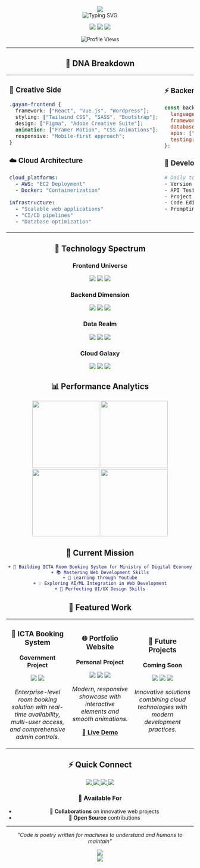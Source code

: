 <!-- Glassmorphism Style Header -->
<div align="center">
  <img src="https://capsule-render.vercel.app/api?type=waving&color=gradient&customColorList=0,2,2,5,30&height=200&section=header&text=Gayan%20Kavinda&fontSize=60&fontColor=ffffff&animation=fadeIn&fontAlignY=38&desc=Junior%20Web%20Developer%20&descSize=16&descAlignY=55" />
</div>

<div align="center">
  
  <!-- Animated typing text with glassmorphism effect -->
  <img src="https://readme-typing-svg.herokuapp.com?font=SF+Pro+Display&weight=600&size=24&pause=1000&color=6C63FF&background=FF000000&center=true&vCenter=true&multiline=true&width=600&height=100&lines=Welcome+to+my+digital+workspace+%F0%9F%92%AB;I+craft+beautiful%2C+scalable+solutions;Always+pushing+the+boundaries+of+tech+%F0%9F%9A%80" alt="Typing SVG" />
  
  <!-- Profile stats with glassmorphism badges -->
  <p>
    <img src="https://img.shields.io/badge/🌍_Based_in-Sri_Lanka-4f46e5?style=for-the-badge&labelColor=312e81&color=6366f1" />
    <img src="https://img.shields.io/badge/💼_Experience-1+_Years-10b981?style=for-the-badge&labelColor=166534&color=22c55e" />
    <img src="https://img.shields.io/badge/🎯_Focus-Web_Development-f59e0b?style=for-the-badge&labelColor=92400e&color=fbbf24" />
  </p>
  
  ![Profile Views](https://komarev.com/ghpvc/?username=gayankavinda&color=6366f1&style=for-the-badge&label=Profile+Views)
  
</div>

---

<div align="center">

## 🧬 DNA Breakdown

</div>

<table align="center">
<tr>
<td width="50%" valign="top">

### 🎨 Creative Side
```css
.gayan-frontend {
  framework: ["React", "Vue.js", "Wordpress"];
  styling: ["Tailwind CSS", "SASS", "Bootstrap"];
  design: ["Figma", "Adobe Creative Suite"];
  animation: ["Framer Motion", "CSS Animations"];
  responsive: "Mobile-first approach";
}
```

### ☁️ Cloud Architecture
```yaml
cloud_platforms:
  - AWS: "EC2 Deployment"
  - Docker: "Containerization"
  
infrastructure:
  - "Scalable web applications"
  - "CI/CD pipelines"
  - "Database optimization"
```

</td>
<td width="50%" valign="top">

### ⚡ Backend Power
```javascript
const backendSkills = {
  languages: ["PHP", "JavaScript"],
  frameworks: ["Laravel", "Node.js", "Express"],
  databases: ["MySQL", "MongoDB", "Firebase", "Postgres"],
  apis: ["REST", "GraphQL"],
  testing: ["Cypress [E2E]", "Unit Testing", "Integration Testing"]
};
```

### 🔧 Development Tools
```bash
# Daily toolkit
- Version Control:  GitHub
- API Testing: Postman  
- Project Management: Jira
- Code Editor: VS Code, Cursor AI
- Prompting: AI
```

</td>
</tr>
</table>

<div align="center">

## 🚀 Technology Spectrum

<!-- Glassmorphism-style tech grid -->
<div align="center">

### Frontend Universe
<p>
  <img src="https://img.shields.io/badge/React-61DAFB?style=for-the-badge&logo=react&logoColor=black&labelColor=20232a" />
  <img src="https://img.shields.io/badge/Vue.js-4FC08D?style=for-the-badge&logo=vue.js&logoColor=white&labelColor=2c3e50" />
  <img src="https://img.shields.io/badge/Tailwind-06B6D4?style=for-the-badge&logo=tailwind-css&logoColor=white&labelColor=0f172a" />
</p>

### Backend Dimension  
<p>
  <img src="https://img.shields.io/badge/Laravel-FF2D20?style=for-the-badge&logo=laravel&logoColor=white&labelColor=8b0000" />
  <img src="https://img.shields.io/badge/Node.js-339933?style=for-the-badge&logo=node.js&logoColor=white&labelColor=2d5a2d" />
  <img src="https://img.shields.io/badge/PHP-777BB4?style=for-the-badge&logo=php&logoColor=white&labelColor=4f4f7a" />
</p>

### Data Realm
<p>
  <img src="https://img.shields.io/badge/MySQL-4479A1?style=for-the-badge&logo=mysql&logoColor=white&labelColor=2d5a87" />
  <img src="https://img.shields.io/badge/MongoDB-47A248?style=for-the-badge&logo=mongodb&logoColor=white&labelColor=2d5a2f" />
  <img src="https://img.shields.io/badge/Firebase-FFCA28?style=for-the-badge&logo=firebase&logoColor=black&labelColor=f57c00" />
</p>

### Cloud Galaxy
<p>
  <img src="https://img.shields.io/badge/AWS-232F3E?style=for-the-badge&logo=amazon-aws&logoColor=white&labelColor=161b22" />
  <img src="https://img.shields.io/badge/Docker-2496ED?style=for-the-badge&logo=docker&logoColor=white&labelColor=1a5490" />
  <img src="https://img.shields.io/badge/Vercel-000000?style=for-the-badge&logo=vercel&logoColor=white&labelColor=000" />
</p>

</div>

## 📊 Performance Analytics

<!-- Beautiful stats with glassmorphism theme -->
<div align="center">
  <img height="180em" src="https://github-readme-stats.vercel.app/api?username=GayanKavinda&show_icons=true&theme=tokyonight&hide_border=true&bg_color=0d1117&title_color=6c63ff&icon_color=6c63ff&text_color=c9d1d9&count_private=true&include_all_commits=true" />
  <img height="180em" src="https://github-readme-streak-stats.herokuapp.com/?user=GayanKavinda&theme=tokyonight&hide_border=true&background=0d1117&stroke=6c63ff&ring=6c63ff&fire=fbbf24&currStreakLabel=6c63ff" />
</div>

<div align="center">
  <img height="180em" src="https://github-readme-stats.vercel.app/api/top-langs/?username=GayanKavinda&layout=compact&theme=tokyonight&hide_border=true&bg_color=0d1117&title_color=6c63ff&text_color=c9d1d9&langs_count=8" />
  <img height="180em" src="https://github-readme-activity-graph.vercel.app/graph?username=GayanKavinda&theme=tokyo-night&hide_border=true&bg_color=0d1117&color=6c63ff&line=6c63ff&point=fbbf24" />
</div>

## 🎯 Current Mission

</div>

<div align="center">
  
```diff
+ 🚀 Building ICTA Room Booking System for Ministry of Digital Economy
+ 📚 Mastering Web Development Skills
+ 🌟 Learning through Youtube
+ 💡 Exploring AI/ML Integration in Web Development
+ 🎨 Perfecting UI/UX Design Skills
```

</div>

<div align="center">

## 🌟 Featured Work

<table>
<tr>
<td width="33%" align="center">

### 🏢 ICTA Booking System
**Government Project**

<img src="https://img.shields.io/badge/Laravel-Backend-FF2D20?style=flat-square&logo=laravel" />
<img src="https://img.shields.io/badge/Tailwind-Style-61DAFB?style=flat-square&logo=react" />

*Enterprise-level room booking solution with real-time availability, multi-user access, and comprehensive admin controls.*

</td>
<td width="33%" align="center">

### 🌐 Portfolio Website
**Personal Project**

<img src="https://img.shields.io/badge/React-Framework-61DAFB?style=flat-square&logo=react" />
<img src="https://img.shields.io/badge/Tailwind-Styling-06B6D4?style=flat-square&logo=tailwind-css" />
<img src="https://img.shields.io/badge/Vercel-Deployed-000000?style=flat-square&logo=vercel" />

*Modern, responsive showcase with interactive elements and smooth animations.*

**[🔗 Live Demo](https://gayankv-profile.vercel.app/)**

</td>
<td width="33%" align="center">

### 🔮 Future Projects
**Coming Soon**

<img src="https://img.shields.io/badge/SaaS-Platform-6C63FF?style=flat-square" />
<img src="https://img.shields.io/badge/AI-Integration-FF6B9D?style=flat-square" />
<img src="https://img.shields.io/badge/Open-Source-22C55E?style=flat-square" />

*Innovative solutions combining cloud technologies with modern development practices.*

</td>
</tr>
</table>

## ⚡ Quick Connect

<p>
  <a href="https://linkedin.com/in/gayan kavinda">
    <img src="https://img.shields.io/badge/💼_LinkedIn-Professional_Network-0077B5?style=for-the-badge&logo=linkedin&logoColor=white&labelColor=0a66c2" />
  </a>
  <a href="https://gayankv-profile.vercel.app/">
    <img src="https://img.shields.io/badge/🌐_Portfolio-Live_Projects-6C63FF?style=for-the-badge&logo=google-chrome&logoColor=white&labelColor=5b21b6" />
  </a>
  <a href="mailto:gayankavinda98v.lk@gmail.com">
    <img src="https://img.shields.io/badge/📧_Email-Let's_Talk-EA4335?style=for-the-badge&logo=gmail&logoColor=white&labelColor=c5221f" />
  </a>
  <a href="https://campsite.bio/gayankav">
    <img src="https://img.shields.io/badge/🧲_Campsite-All_in_One-6C63FF?style=for-the-badge&logo=codemagic&logoColor=white&labelColor=5b21b6" />
  </a>
</p>

### 💬 Available For

- 🤝 **Collaborations** on innovative web projects
- 🌟 **Open Source** contributions

---

<div align="center">
  
*"Code is poetry written for machines to understand and humans to maintain"*

<img src="https://readme-typing-svg.herokuapp.com/?lines=Thanks+for+visiting+my+profile!+%F0%9F%8C%9F;Let's+build+something+amazing+together!+%F0%9F%9A%80;Always+learning%2C+always+growing+%F0%9F%8C%B1&font=SF+Pro+Display&center=true&width=500&height=50&color=6c63ff&size=16&pause=2000" />

</div>

</div>

<!-- Glassmorphism Footer -->
<div align="center">
  <img src="https://capsule-render.vercel.app/api?type=waving&color=gradient&customColorList=0,2,2,5,30&height=120&section=footer" />
</div>
